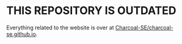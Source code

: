 # THIS REPOSITORY IS OUTDATED

Everything related to the website is over at [Charcoal-SE/charcoal-se.github.io](https://github.com/Charcoal-SE/charcoal-se.github.io).
